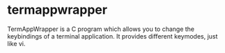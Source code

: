 # termappwrapper

TermAppWrapper is a C program which allows you to change the keybindings of a terminal application.
It provides different keymodes, just like vi.
